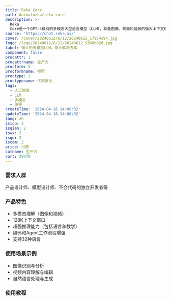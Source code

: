 ```yaml
---
title: Reka Core
path: daimafuzhu/reka-core
description: >-
  Reka
  Core是一个GPT-4级别的多模态大型语言模型（LLM），具备图像、视频和音频的强大上下文理解能力。它是目前市场上仅有的两个商用综合多模态解决方案之一。Core在多模态理解、推理能力、编码和Agent工作流程、多语言支持以及部署灵活性方面表现出色。
source: 'https://chat.reka.ai/'
cover: /cover/20240612/6/12/20240612_17954c94.jpg
logo: /logo/20240612/6/12/20240612_9368b02d.jpg
label: 强大的多模态LLM，商业解决方案
component: false
procattr: 1
procattrname: 生产力
procform: 5
procformname: 模型
proctype: 2
proctypename: 优质新品
tags:
  - 人工智能
  - LLM
  - 多模态
  - 编程
createTime: '2024-04-16 14:00:32'
updateTime: '2024-04-16 14:00:32'
lang: zh
isicp: 2
isqian: 2
iswx: 2
isqq: 2
iscom: 2
price: 付费
catname: 生产力
sort: 29479
---
```




### 需求人群
产品设计师、模型设计师、不会代码的独立开发者等

### 产品特色
- 多模态理解（图像和视频）
- 128K上下文窗口
- 超强推理能力（包括语言和数学）
- 编码和Agent工作流程增强
- 支持32种语言

### 使用场景示例
- 图像识别与分析
- 视频内容理解与编辑
- 自然语言处理与生成

### 使用教程


  
